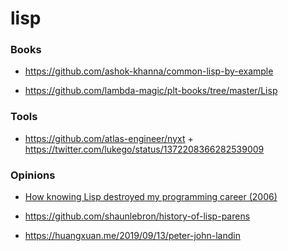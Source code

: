 # lisp

### Books

- https://github.com/ashok-khanna/common-lisp-by-example

<!-- -->

- https://github.com/lambda-magic/plt-books/tree/master/Lisp

### Tools

- https://github.com/atlas-engineer/nyxt + https://twitter.com/lukego/status/1372208366282539009

### Opinions

- [How knowing Lisp destroyed my programming career (2006)](https://news.ycombinator.com/item?id=16583572)

<!-- -->

- https://github.com/shaunlebron/history-of-lisp-parens

<!-- -->

- https://huangxuan.me/2019/09/13/peter-john-landin
